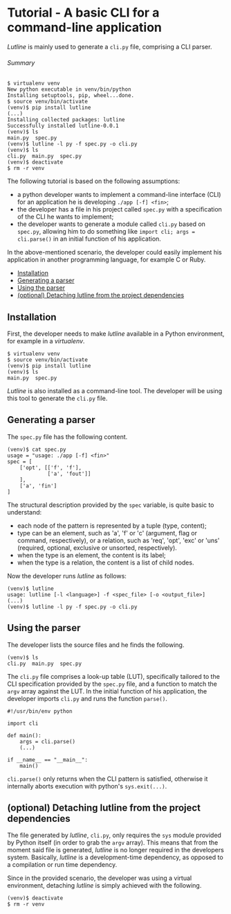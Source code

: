 # Tutorial - A basic CLI for a command-line application

*Lutline* is mainly used to generate a `cli.py` file, comprising a CLI parser.

###### Summary

```
$ virtualenv venv
New python executable in venv/bin/python
Installing setuptools, pip, wheel...done.
$ source venv/bin/activate
(venv)$ pip install lutline
(...)
Installing collected packages: lutline
Successfully installed lutline-0.0.1
(venv)$ ls
main.py  spec.py
(venv)$ lutline -l py -f spec.py -o cli.py
(venv)$ ls
cli.py  main.py  spec.py
(venv)$ deactivate
$ rm -r venv
```

The following tutorial is based on the following assumptions:
  - a python developer wants to implement a command-line interface (CLI) for an
    application he is developing `./app [-f] <fin>`;
  - the developer has a file in his project called `spec.py` with a
    specification of the CLI he wants to implement;
  - the developer wants to generate a module called `cli.py` based on `spec.py`,
    allowing him to do something like `import cli; args = cli.parse()` in an
    initial function of his application.

In the above-mentioned scenario, the developer could easily implement his
application in another programming language, for example C or Ruby.

- [Installation](#installation)
- [Generating a parser](#generating-a-parser)
- [Using the parser](#using-the-parser)
- [(optional) Detaching lutline from the project dependencies](#optional-detaching-lutline-from-the-project-dependencies)

## Installation

First, the developer needs to make *lutline* available in a Python
environment, for example in a *virtualenv*.

```
$ virtualenv venv
$ source venv/bin/activate
(venv)$ pip install lutline
(venv)$ ls
main.py  spec.py
```

*Lutline* is also installed as a command-line tool. The developer
will be using this tool to generate the `cli.py` file.

## Generating a parser

The `spec.py` file has the following content.

```
(venv)$ cat spec.py
usage = "usage: ./app [-f] <fin>"
spec = [
    ['opt', [['f', 'f'],
             ['a', 'fout']]
    ],
    ['a', 'fin']
]
```

The structural description provided by the `spec` variable, is quite basic to
understand:
  - each node of the pattern is represented by a tuple (type, content);
  - type can be an element, such as 'a', 'f' or 'c' (argument, flag or command,
    respectively), or a relation, such as 'req', 'opt', 'exc' or 'uns'
    (required, optional, exclusive or unsorted, respectively).
  - when the type is an element, the content is its label;
  - when the type is a relation, the content is a list of child nodes.

Now the developer runs *lutline* as follows:

```
(venv)$ lutline
usage: lutline [-l <language>] -f <spec_file> [-o <output_file>]
(...)
(venv)$ lutline -l py -f spec.py -o cli.py
```

## Using the parser

The developer lists the source files and he finds the following.

```
(venv)$ ls
cli.py  main.py  spec.py
```

The `cli.py` file comprises a look-up table (LUT), specifically tailored to the
CLI specification provided by the `spec.py` file, and a function to match the
`argv` array against the LUT. In the initial function of his application, the
developer imports `cli.py` and runs the function `parse()`.

```
#!/usr/bin/env python

import cli

def main():
    args = cli.parse()
    (...)

if __name__ == "__main__":
    main()
```

`cli.parse()` only returns when the CLI pattern is satisfied, otherwise it
internally aborts execution with python's `sys.exit(...)`.

## (optional) Detaching lutline from the project dependencies

The file generated by *lutline*, `cli.py`, only requires the `sys` module
provided by Python itself (in order to grab the `argv` array). This means that
from the moment said file is generated, *lutline* is no longer required in the
developers system. Basically, *lutline* is a development-time dependency, as
opposed to a compilation or run time dependency.

Since in the provided scenario, the developer was using a virtual environment,
detaching *lutline* is simply achieved with the following.

```
(venv)$ deactivate
$ rm -r venv
```
